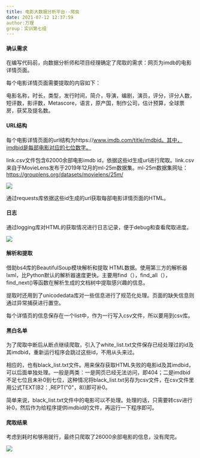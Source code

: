 ```yaml
---
title: 电影大数据分析平台--爬虫
date: 2021-07-12 12:37:59
author:万理
group：实训第七组
---
```


#### 确认需求

在编写代码前，向数据分析师和项目经理确定了爬取的需求：网页为imdb的电影详情页面。

每个电影详情页面需要提取的内容如下：

电影名称，时长，类型，发行时间，简介，导演，编剧，演员，评分，评分人数，短评数，影评数，Metascore，语言，原产国，制作公司，估计预算，全球票房，获奖及提名数。

#### URL结构

每个电影详情页面的url结构为https://www.imdb.com/title/imdbid。其中，imdbid是每部电影对应的七位数字。

link.csv文件包含62000余部电影imdb id，依据这些id生成url进行爬取。link.csv来自于MovieLens发布于2019年12月的ml-25m数据集。ml-25m数据集网址：https://grouplens.org/datasets/movielens/25m/

![](https://gitee.com/wanli-0ziyuan/gitee-graph-bed/raw/master/img/20210712170340.jpg)

通过requests库依据这些id生成的url获取每部电影详情页面的HTML。

#### 日志

通过logging库对HTML的获取情况进行日志记录，便于debug和查看爬取进度。

![](https://gitee.com/wanli-0ziyuan/gitee-graph-bed/raw/master/img/20210712170318.jpg)

#### 解析和提取

借助bs4库的BeautifulSoup模块解析和提取 HTML数据。使用第三方的解析器lxml，比Python默认的解析器速度更快。主要用find（），find_all（），find_next()等函数在解析生成的文档树中提取感兴趣的信息。

提取时还用到了unicodedata库对一些信息进行了规范化处理。页面的缺失信息则通过异常捕获进行置空。

每个详情页的信息保存在一个list中，作为一行写入csv文件，所以要用到csv库。

#### 黑白名单

为了爬取中断后从断点继续爬取，引入了white_list.txt文件保存已经处理过的id及其imdbid，重新运行程序会跳过这些id，不用从头来过。

相应的，也有black_list.txt文件。用来保存获取HTML失败的电影id及其imdbid，可以后面单独处理。一般是两类：一是网页已经无法访问，即404；二是imdbid不足七位且未补0到七位，这种情况将black_list.txt另存为csv文件，在csv文件里用公式TEXT(B2：,REPT("0"，8))即可补0。

简单来说，black_list.txt文件中的电影可以不处理。处理的话，只需要转csv进行补0，然后作为给程序提供imdbid的文件，再运行一下程序即可。

#### 爬取结果

考虑到耗时和够用就行，最终只爬取了26000余部电影的信息，没有爬完。

![](https://gitee.com/wanli-0ziyuan/gitee-graph-bed/raw/master/img/20210712170247.png)